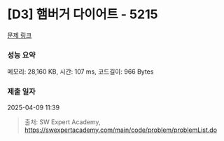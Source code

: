 # [D3] 햄버거 다이어트 - 5215 

[문제 링크](https://swexpertacademy.com/main/code/problem/problemDetail.do?contestProbId=AWT-lPB6dHUDFAVT) 

### 성능 요약

메모리: 28,160 KB, 시간: 107 ms, 코드길이: 966 Bytes

### 제출 일자

2025-04-09 11:39



> 출처: SW Expert Academy, https://swexpertacademy.com/main/code/problem/problemList.do
